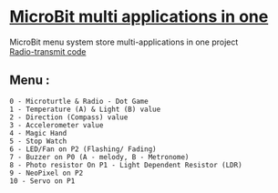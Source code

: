 # [MicroBit multi applications in one](https://makecode.microbit.org/_Xic0TjFM29Mp)
MicroBit menu system store multi-applications in one project  
[Radio-transmit code](https://makecode.microbit.org/_Rzpgc7KTv3U0)   

## Menu :   
    0 - Microturtle & Radio - Dot Game  
    1 - Temperature (A) & Light (B) value  
    2 - Direction (Compass) value  
    3 - Accelerometer value  
    4 - Magic Hand  
    5 - Stop Watch  
    6 - LED/Fan on P2 (Flashing/ Fading)
    7 - Buzzer on P0 (A - melody, B - Metronome)
    8 - Photo resistor On P1 - Light Dependent Resistor (LDR) 
    9 - NeoPixel on P2 
    10 - Servo on P1
